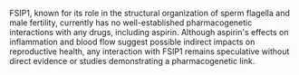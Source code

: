FSIP1, known for its role in the structural organization of sperm flagella and male fertility, currently has no well-established pharmacogenetic interactions with any drugs, including aspirin. Although aspirin's effects on inflammation and blood flow suggest possible indirect impacts on reproductive health, any interaction with FSIP1 remains speculative without direct evidence or studies demonstrating a pharmacogenetic link.